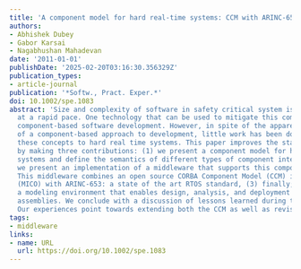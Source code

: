```yaml
---
title: 'A component model for hard real-time systems: CCM with ARINC-653'
authors:
- Abhishek Dubey
- Gabor Karsai
- Nagabhushan Mahadevan
date: '2011-01-01'
publishDate: '2025-02-20T03:16:30.356329Z'
publication_types:
- article-journal
publication: '*Softw., Pract. Exper.*'
doi: 10.1002/spe.1083
abstract: 'Size and complexity of software in safety critical system is increasing
  at a rapid pace. One technology that can be used to mitigate this complexity is
  component-based software development. However, in spite of the apparent benefits
  of a component-based approach to development, little work has been done in applying
  these concepts to hard real time systems. This paper improves the state of the art
  by making three contributions: (1) we present a component model for hard real time
  systems and define the semantics of different types of component interactions; (2)
  we present an implementation of a middleware that supports this component model.
  This middleware combines an open source CORBA Component Model (CCM) implementation
  (MICO) with ARINC-653: a state of the art RTOS standard, (3) finally; we describe
  a modeling environment that enables design, analysis, and deployment of component
  assemblies. We conclude with a discussion of lessons learned during this exercise.
  Our experiences point towards extending both the CCM as well as revising the ARINC-653.'
tags:
- middleware
links:
- name: URL
  url: https://doi.org/10.1002/spe.1083
---
```

